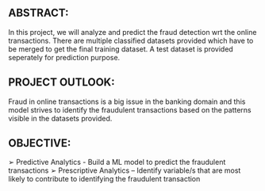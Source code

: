 ## ABSTRACT:
In this project, we will analyze and predict the fraud detection wrt the online transactions. There are multiple classified datasets provided which have to be merged to get the final training dataset. A test dataset is provided seperately for prediction purpose.

## PROJECT OUTLOOK:
Fraud in online transactions is a big issue in the banking domain and this model strives to identify the fraudulent transactions based on the patterns visible in the datasets provided.

## OBJECTIVE:
➢ Predictive Analytics - Build a ML model to predict the fraudulent transactions
➢ Prescriptive Analytics – Identify variable/s that are most likely to contribute to identifying the fraudulent transaction


